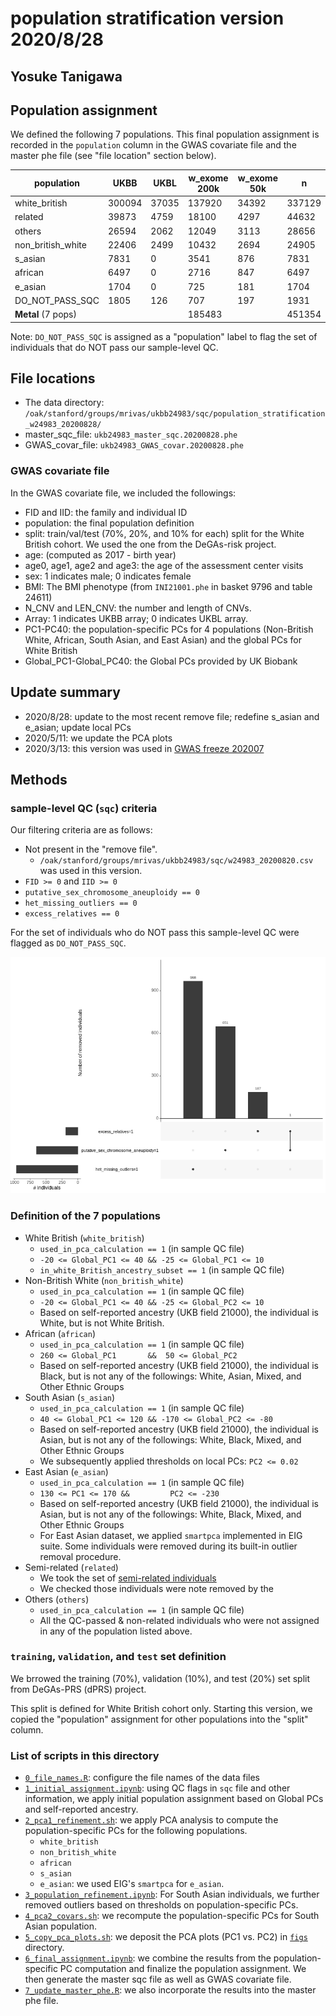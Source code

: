 # population stratification version 2020/8/28

## Yosuke Tanigawa

## Population assignment

We defined the following 7 populations. This final population assignment is recorded in the `population` column in the GWAS covariate file and the master phe file (see "file location" section below).

| population         | UKBB   | UKBL  | w_exome 200k | w_exome 50k | n      |
|--------------------|--------|-------|--------------|-------------|--------|
| white_british      | 300094 | 37035 | 137920       | 34392       | 337129 |
| related            |  39873 |  4759 |  18100       |  4297       |  44632 |
| others             |  26594 |  2062 |  12049       |  3113       |  28656 |
| non_british_white  |  22406 |  2499 |  10432       |  2694       |  24905 |
| s_asian            |   7831 |     0 |   3541       |   876       |   7831 |
| african            |   6497 |     0 |   2716       |   847       |   6497 |
| e_asian            |   1704 |     0 |    725       |   181       |   1704 |
| DO_NOT_PASS_SQC    |   1805 |   126 |    707       |   197       |   1931 |
| **Metal** (7 pops) |        |       | 185483       |             | 451354 |

Note: `DO_NOT_PASS_SQC` is assigned as a "population" label to flag the set of individuals that do NOT pass our sample-level QC.

## File locations

- The data directory: `/oak/stanford/groups/mrivas/ukbb24983/sqc/population_stratification_w24983_20200828/`
- master_sqc_file: `ukb24983_master_sqc.20200828.phe`
- GWAS_covar_file: `ukb24983_GWAS_covar.20200828.phe`

### GWAS covariate file

In the GWAS covariate file, we included the followings:

- FID and IID: the family and individual ID
- population: the final population definition
- split: train/val/test (70%, 20%, and 10% for each) split for the White British cohort. We used the one from the DeGAs-risk project.
- age: (computed as 2017 - birth year)
- age0, age1, age2 and age3: the age of the assessment center visits
- sex: 1 indicates male; 0 indicates female
- BMI: The BMI phenotype (from `INI21001.phe` in basket 9796 and table 24611)
- N_CNV and LEN_CNV: the number and length of CNVs.
- Array: 1 indicates UKBB array; 0 indicates UKBL array.
- PC1-PC40: the population-specific PCs for 4 populations (Non-British White, African, South Asian, and East Asian) and the global PCs for White British
- Global_PC1-Global_PC40: the Global PCs provided by UK Biobank

## Update summary

- 2020/8/28: update to the most recent remove file; redefine s_asian and e_asian; update local PCs
- 2020/5/11: we update the PCA plots
- 2020/3/13: this version was used in [GWAS freeze 202007](/04_gwas/check_gwas/202007)

## Methods

### sample-level QC (`sqc`) criteria

Our filtering criteria are as follows:

- Not present in the "remove file". 
  - `/oak/stanford/groups/mrivas/ukbb24983/sqc/w24983_20200820.csv` was used in this version.
- `FID >= 0` and `IID >= 0`
- `putative_sex_chromosome_aneuploidy == 0`
- `het_missing_outliers == 0`
- `excess_relatives == 0`

For the set of individuals who do NOT pass this sample-level QC were flagged as `DO_NOT_PASS_SQC`.

![Sample QC flag](figs/sample_qc_v20200828.QC.UpSetR.wo_PCA_flag.png)

### Definition of the 7 populations

- White British (`white_british`)
  - `used_in_pca_calculation == 1` (in sample QC file)
  - `-20 <= Global_PC1 <= 40 && -25 <= Global_PC1 <= 10`
  - `in_white_British_ancestry_subset == 1` (in sample QC file)
- Non-British White (`non_british_white`)
  - `used_in_pca_calculation == 1` (in sample QC file)
  - `-20 <= Global_PC1 <= 40 && -25 <= Global_PC2 <= 10`
  - Based on self-reported ancestry (UKB field 21000), the individual is White, but is not White British.
- African (`african`)
  - `used_in_pca_calculation == 1` (in sample QC file)
  - `260 <= Global_PC1       &&  50 <= Global_PC2`
  - Based on self-reported ancestry (UKB field 21000), the individual is Black, but is not any of the followings: White, Asian, Mixed, and Other Ethnic Groups
- South Asian (`s_asian`)
  - `used_in_pca_calculation == 1` (in sample QC file)
  - `40 <= Global_PC1 <= 120 && -170 <= Global_PC2 <= -80`
  - Based on self-reported ancestry (UKB field 21000), the individual is Asian, but is not any of the followings: White, Black, Mixed, and Other Ethnic Groups
  - We subsequently applied thresholds on local PCs: `PC2 <= 0.02`
- East Asian (`e_asian`)
  - `used_in_pca_calculation == 1` (in sample QC file)
  - `130 <= PC1 <= 170 &&         PC2 <= -230`
  - Based on self-reported ancestry (UKB field 21000), the individual is Asian, but is not any of the followings: White, Black, Mixed, and Other Ethnic Groups
  - For East Asian dataset, we applied `smartpca` implemented in EIG suite. Some individuals were removed during its built-in outlier removal procedure.
- Semi-related (`related`)
  - We took the set of [semi-related individuals](/03_filtering/relatedness_20200514)
  - We checked those individuals were note removed by the 
- Others (`others`)
  - `used_in_pca_calculation == 1` (in sample QC file)
  - All the QC-passed & non-related individuals who were not assigned in any of the population listed above.

### `training`, `validation`, and `test` set definition

We brrowed the training (70%), validation (10%), and test (20%) set split from DeGAs-PRS (dPRS) project.

This split is defined for White British cohort only. Starting this version, we copied the "population" assignment for other populations into the "split" column.

### List of scripts in this directory

- [`0_file_names.R`](0_file_names.R): configure the file names of the data files
- [`1_initial_assignment.ipynb`](1_initial_assignment.ipynb): using QC flags in `sqc` file and other information, we apply initial population assignment based on Global PCs and self-reported ancestry.
- [`2_pca1_refinement.sh`](2_pca1_refinement.sh): we apply PCA analysis to compute the population-specific PCs for the following populations.
  - `white_british`
  - `non_british_white`
  - `african`
  - `s_asian`
  - `e_asian`: we used EIG's `smartpca` for `e_asian`.
- [`3_population_refinement.ipynb`](3_population_refinement.ipynb): For South Asian individuals, we further removed outliers based on thresholds on population-specific PCs.
- [`4_pca2_covars.sh`](4_pca2_covars.sh): we recompute the population-specific PCs for South Asian population.
- [`5_copy_pca_plots.sh`](5_copy_pca_plots.sh): we deposit the PCA plots (PC1 vs. PC2) in [`figs`](figs) directory.
- [`6_final_assignment.ipynb`](6_final_assignment.ipynb): we combine the results from the population-specific PC computation and finalize the population assignment. We then generate the master sqc file as well as GWAS covariate file.
- [`7_update_master_phe.R`](7_update_master_phe.R): we also incorporate the results into the master phe file.
